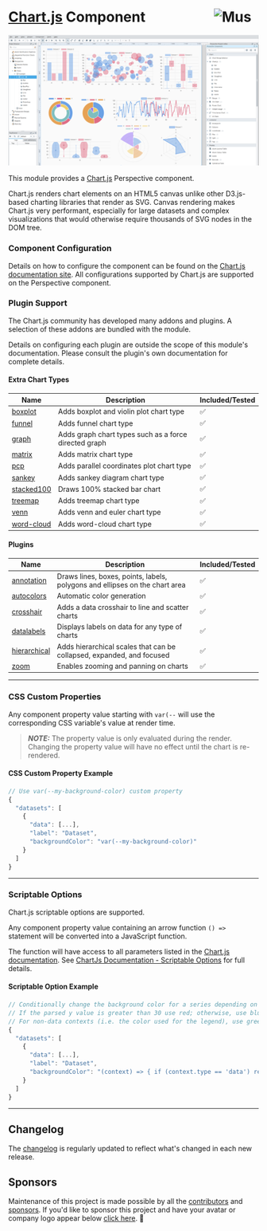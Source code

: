 # [Chart.js] Component [<img src="https://cdn.mussonindustrial.com/files/public/images/emblem.svg" alt="Musson Industrial Logo" width="90" height="40" align="right">][embr]

![chart-js.png](../examples/chart-js.png)

This module provides a [Chart.js] Perspective component.

Chart.js renders chart elements on an HTML5 canvas unlike other D3.js-based charting libraries that render as SVG.
Canvas rendering makes Chart.js very performant, especially for large datasets and complex visualizations that would otherwise require thousands of SVG nodes in the DOM tree.

### Component Configuration

Details on how to configure the component can be found on the [Chart.js documentation site][Chart.js documentation].
All configurations supported by Chart.js are supported on the Perspective component.

### Plugin Support
The Chart.js community has developed many addons and plugins. A selection of these addons are bundled with the module.

Details on configuring each plugin are outside the scope of this module's documentation. Please consult the plugin's own documentation for complete details.

#### Extra Chart Types
| Name                                                               | Description                                             | Included/Tested |
|--------------------------------------------------------------------|---------------------------------------------------------|-----------------|
| [boxplot](https://github.com/sgratzl/chartjs-chart-boxplot)        | Adds boxplot and violin plot chart type                 | ✅               |
| [funnel](https://github.com/sgratzl/chartjs-chart-funnel)          | Adds funnel chart type                                  | ✅               |
| [graph](https://github.com/sgratzl/chartjs-chart-graph)            | Adds graph chart types such as a force directed graph   | ✅               |
| [matrix](https://github.com/kurkle/chartjs-chart-matrix)           | Adds matrix chart type                                  | ✅               |
| [pcp](https://github.com/sgratzl/chartjs-chart-pcp)                | Adds parallel coordinates plot chart type               | ✅               |
| [sankey](https://github.com/kurkle/chartjs-chart-sankey)           | Adds sankey diagram chart type                          | ✅               |
| [stacked100](https://github.com/y-takey/chartjs-plugin-stacked100) | Draws 100% stacked bar chart                            | ✅               |
| [treemap](https://github.com/kurkle/chartjs-chart-treemap)         | Adds treemap chart type                                 | ✅               |
| [venn](https://github.com/upsetjs/chartjs-chart-venn)              | Adds venn and euler chart type                          | ✅               |
| [word-cloud](https://github.com/sgratzl/chartjs-chart-wordcloud)   | Adds word-cloud chart type                              | ✅               |

#### Plugins

| Name                                                                           | Description                                                                 | Included/Tested |
|--------------------------------------------------------------------------------|-----------------------------------------------------------------------------|-----------------|
| [annotation](https://github.com/chartjs/chartjs-plugin-annotation)             | Draws lines, boxes, points, labels, polygons and ellipses on the chart area | ✅               |
| [autocolors](https://github.com/kurkle/chartjs-plugin-autocolors)              | Automatic color generation                                                  | ✅               |
| [crosshair](https://github.com/abelheinsbroek/chartjs-plugin-crosshair)        | Adds a data crosshair to line and scatter charts                            | ✅               |
| [datalabels](https://github.com/chartjs/chartjs-plugin-datalabels)             | Displays labels on data for any type of charts                              | ✅               |
| [hierarchical](https://github.com/sgratzl/chartjs-plugin-hierarchical)         | Adds hierarchical scales that can be collapsed, expanded, and focused       | ✅               |
| [zoom](https://github.com/chartjs/chartjs-plugin-zoom)                         | Enables zooming and panning on charts                                       | ✅               |

---
### CSS Custom Properties
Any component property value starting with `var(--` will use the corresponding CSS variable's value at render time.

> **_NOTE:_** The property value is only evaluated during the render. Changing the property value will have no effect until the chart is re-rendered.

#### CSS Custom Property Example
```js
// Use var(--my-background-color) custom property
{
  "datasets": [
    {
      "data": [...],
      "label": "Dataset",
      "backgroundColor": "var(--my-background-color)"
    }
  ]
}
```

---
### Scriptable Options
Chart.js scriptable options are supported.

Any component property value containing an arrow function `() =>` statement will be converted into a JavaScript function.

The function will have access to all parameters listed in the [Chart.js documentation].
See [ChartJs Documentation - Scriptable Options](https://www.chartjs.org/docs/latest/general/options.html#scriptable-options) for full details.

#### Scriptable Option Example
```js
// Conditionally change the background color for a series depending on the y value.
// If the parsed y value is greater than 30 use red; otherwise, use blue.
// For non-data contexts (i.e. the color used for the legend), use green.
{
  "datasets": [
    {
      "data": [...],
      "label": "Dataset",
      "backgroundColor": "(context) => { if (context.type == 'data') return context.parsed.y > 30 ? 'red' : 'blue'; else return 'green'; }"
    }
  ]
}
```

---
## Changelog
The [changelog](https://github.com/mussonindustrial/embr/blob/main/modules/embr-chart-js/CHANGELOG.md) is regularly updated to reflect what's changed in each new release.


## Sponsors
Maintenance of this project is made possible by all the [contributors] and [sponsors].
If you'd like to sponsor this project and have your avatar or company logo appear below [click here](https://github.com/sponsors/mussonindustrial). 💖


[embr]: https://github.com/mussonindustrial/embr
[releases]: https://github.com/mussonindustrial/embr/releases
[documentation]: https://docs.mussonindustrial.com/
[contributors]: https://github.com/JamesIves/github-pages-deploy-action/graphs/contributors
[sponsors]: https://github.com/sponsors/mussonindustrial
[latest version]: https://github.com/mussonindustrial/embr/releases?q=embr-charts&expanded=true
[Chart.js]: https://www.chartjs.org/
[Chart.js documentation]: https://www.chartjs.org/docs/latest/
[Chart.js Addons]: https://github.com/chartjs/awesome
